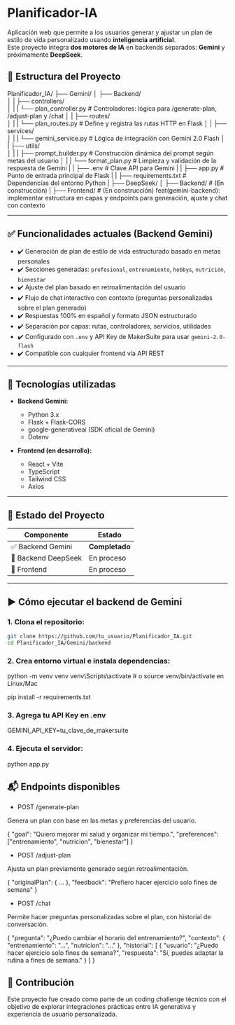 # Planificador-IA
Aplicación web que permite a los usuarios generar y ajustar un plan de estilo de vida personalizado usando **inteligencia artificial**.  
Este proyecto integra **dos motores de IA** en backends separados: **Gemini** y próximamente **DeepSeek**.

## 📁 Estructura del Proyecto

Planificador_IA/
├── Gemini/
│ ├── Backend/     
│ | ├── controllers/         
│ | | └── plan_controller.py          # Controladores: lógica para /generate-plan, /adjust-plan y /chat
│ | ├── routes/         
│ | | └── plan_routes.py              # Define y registra las rutas HTTP en Flask
│ | ├── services/         
│ | | └── gemini_service.py           # Lógica de integración con Gemini 2.0 Flash
│ | ├── utils/         
│ | | ├── prompt_builder.py           # Construcción dinámica del prompt según metas del usuario
│ | | └── format_plan.py              # Limpieza y validación de la respuesta de Gemini
| | ├── .env                          # Clave API para Gemini
| | ├── app.py                        # Punto de entrada principal de Flask
| | ├── requirements.txt              # Dependencias del entorno Python
|
├── DeepSeek/
│ ├── Backend/                        # (En construcción)
|
├── Frontend/                         # (En construcción)
feat(gemini-backend): implementar estructura en capas y endpoints para generación, ajuste y chat con contexto


---

## ✅ Funcionalidades actuales (Backend Gemini)

- ✔️ Generación de plan de estilo de vida estructurado basado en metas personales
- ✔️ Secciones generadas: `profesional`, `entrenamiento`, `hobbys`, `nutrición`, `bienestar`
- ✔️ Ajuste del plan basado en retroalimentación del usuario
- ✔️ Flujo de chat interactivo con contexto (preguntas personalizadas sobre el plan generado)
- ✔️ Respuestas 100% en español y formato JSON estructurado
- ✔️ Separación por capas: rutas, controladores, servicios, utilidades
- ✔️ Configurado con `.env` y API Key de MakerSuite para usar `gemini-2.0-flash`
- ✔️ Compatible con cualquier frontend vía API REST

---

## 🔧 Tecnologías utilizadas

- **Backend Gemini:**
  - Python 3.x
  - Flask + Flask-CORS
  - google-generativeai (SDK oficial de Gemini)
  - Dotenv

- **Frontend (en desarrollo):**
  - React + Vite
  - TypeScript
  - Tailwind CSS
  - Axios

---

## 🚧 Estado del Proyecto

| Componente           | Estado          |
|----------------------|-----------------|
| ✅ Backend Gemini    | **Completado**  |
| 🔄 Backend DeepSeek  | En proceso      | 
| 🔄 Frontend          | En proceso      |

---

## ▶️ Cómo ejecutar el backend de Gemini

### 1. Clona el repositorio:

```bash
git clone https://github.com/tu_usuario/Planificador_IA.git
cd Planificador_IA/Gemini/backend
```

### 2. Crea entorno virtual e instala dependencias:
python -m venv venv
venv\Scripts\activate  # o source venv/bin/activate en Linux/Mac

pip install -r requirements.txt

### 3. Agrega tu API Key en .env
GEMINI_API_KEY=tu_clave_de_makersuite

### 4. Ejecuta el servidor:
python app.py


## 📬 Endpoints disponibles
- POST /generate-plan

Genera un plan con base en las metas y preferencias del usuario.

{
  "goal": "Quiero mejorar mi salud y organizar mi tiempo.",
  "preferences": ["entrenamiento", "nutricion", "bienestar"]
}

- POST /adjust-plan

Ajusta un plan previamente generado según retroalimentación.

{
  "originalPlan": { ... },
  "feedback": "Prefiero hacer ejercicio solo fines de semana"
}

- POST /chat

Permite hacer preguntas personalizadas sobre el plan, con historial de conversación.

{
  "pregunta": "¿Puedo cambiar el horario del entrenamiento?",
  "contexto": { "entrenamiento": "...", "nutricion": "..." },
  "historial": [
    {
      "usuario": "¿Puedo hacer ejercicio solo fines de semana?",
      "respuesta": "Sí, puedes adaptar la rutina a fines de semana."
    }
  ]
}


## 📌 Contribución
Este proyecto fue creado como parte de un coding challenge técnico con el objetivo de explorar integraciones prácticas entre IA generativa y experiencia de usuario personalizada.



